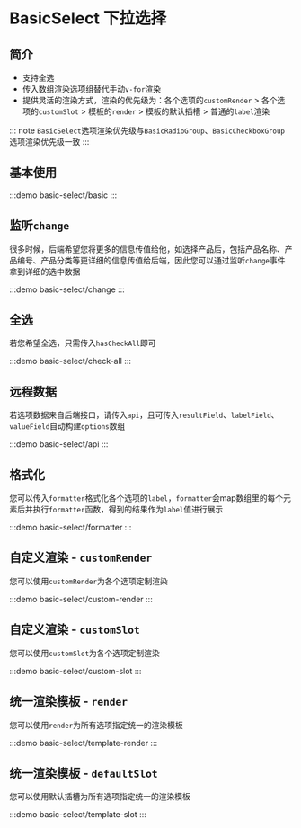 # BasicSelect 下拉选择

## 简介

- 支持全选
- 传入数组渲染选项组替代手动`v-for`渲染
- 提供灵活的渲染方式，渲染的优先级为：各个选项的`customRender` > 各个选项的`customSlot` > 模板的`render` > 模板的默认插槽 > 普通的`label`渲染

::: note
`BasicSelect`选项渲染优先级与`BasicRadioGroup`、`BasicCheckboxGroup`选项渲染优先级一致
:::

## 基本使用

:::demo
basic-select/basic
:::

## 监听`change`

很多时候，后端希望您将更多的信息传值给他，如选择产品后，包括产品名称、产品编号、产品分类等更详细的信息传值给后端，因此您可以通过监听`change`事件拿到详细的选中数据

:::demo
basic-select/change
:::

## 全选

若您希望全选，只需传入`hasCheckAll`即可

:::demo
basic-select/check-all
:::

## 远程数据

若选项数据来自后端接口，请传入`api`，且可传入`resultField`、`labelField`、`valueField`自动构建`options`数组

:::demo
basic-select/api
:::

## 格式化

您可以传入`formatter`格式化各个选项的`label`，`formatter`会map数组里的每个元素后并执行`formatter`函数，得到的结果作为`label`值进行展示

:::demo
basic-select/formatter
:::

## 自定义渲染 - `customRender`

您可以使用`customRender`为各个选项定制渲染

:::demo
basic-select/custom-render
:::

## 自定义渲染 - `customSlot`

您可以使用`customSlot`为各个选项定制渲染

:::demo
basic-select/custom-slot
:::

## 统一渲染模板 - `render`

您可以使用`render`为所有选项指定统一的渲染模板

:::demo
basic-select/template-render
:::

## 统一渲染模板 - `defaultSlot`

您可以使用默认插槽为所有选项指定统一的渲染模板

:::demo
basic-select/template-slot
:::
